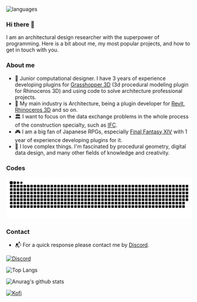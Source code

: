 ![languages](https://raw.githubusercontent.com/jonacruz89/SAWARATSUKI.ServiceLogos/main/C%23/C%23.png)

### Hi there 👋
I am an architectural design researcher with the superpower of programming. Here is a bit about me, my most popular projects, and how to get in touch with you.

### About me
- 🦗 Junior computational designer. I have 3 years of experience developing plugins for [Grasshopper 3D](https://www.grasshopper3d.com/) (3d procedural modeling plugin for Rhinoceros 3D) and using code to solve architecture professional projects. 
- 🏢 My main industry is Architecture, being a plugin developer for [Revit](https://www.autodesk.com/products/revit/overview), [Rhinoceros 3D](https://www.rhino3d.com/) and so on.
- 🏛️ I want to focus on the data exchange problems in the whole process of the construction specialty, such as [IFC](https://github.com/buildingSMART/IFC4.3.x-development).
- 🎮 I am a big fan of Japanese RPGs, especially [Final Fantasy XIV](https://www.finalfantasyxiv.com/) with 1 year of experience developing plugins for it.
- 💖 I love complex things. I'm fascinated by procedural geometry, digital data design, and many other fields of knowledge and creativity.

### Codes

<picture>
  <source media="(prefers-color-scheme: dark)" srcset="https://raw.githubusercontent.com/ArchiDog1998/ArchiDog1998/output/github-contribution-grid-snake-dark.svg">
  <source media="(prefers-color-scheme: light)" srcset="https://raw.githubusercontent.com/ArchiDog1998/ArchiDog1998/output/github-contribution-grid-snake.svg">
  <img alt="github contribution grid snake animation" src="https://raw.githubusercontent.com/ArchiDog1998/ArchiDog1998/output/github-contribution-grid-snake.svg">
</picture>

### Contact
- 📬 For a quick response please contact me by [Discord](https://discord.com/users/1007293294100877322).

[![Discord](https://discordapp.com/api/guilds/1041530867526410361/embed.png?style=banner2)](https://discord.gg/m9CFSZVVBp)

![Top Langs](https://github-readme-stats.vercel.app/api/top-langs/?username=ArchiDog1998&layout=compact&theme=dark)

![Anurag's github stats](https://github-readme-stats.vercel.app/api?username=ArchiDog1998&show_icons=true&count_private=true&theme=dark)

[![Kofi](https://storage.ko-fi.com/cdn/brandasset/v2/support_me_on_kofi_dark.png)](https://ko-fi.com/B0B0IN5DX)
